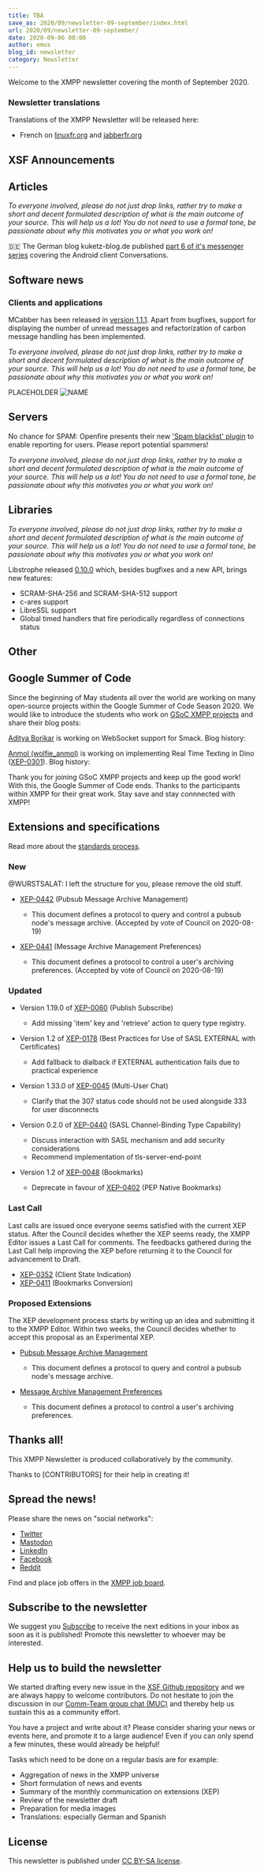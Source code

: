 ```yaml
---
title: TBA
save_as: 2020/09/newsletter-09-september/index.html
url: 2020/09/newsletter-09-september/
date: 2020-09-06 00:00
author: emus
blog_id: newsletter
category: Newsletter
---
```


Welcome to the XMPP newsletter covering the month of September 2020.

### Newsletter translations

Translations of the XMPP Newsletter will be released here:

- French on [linuxfr.org](https://linuxfr.org/tags/xmpp/public) and [jabberfr.org](https://news/jabberfr.org/category/newsletter/)

## XSF Announcements

## Articles

_To everyone involved, please do not just drop links, rather try to make a short and decent 
formulated description of what is the main outcome of your source. This will help us a lot! 
You do not need to use a formal tone, be passionate about why this motivates you or what you work on!_

:de: The German blog kuketz-blog.de published [part 6 of it's messenger series](https://www.kuketz-blog.de/conversations-messaging-ueber-das-xmpp-protokoll-messenger-teil6/) covering the Android client Conversations.

## Software news

### Clients and applications

MCabber has been released in [version 1.1.1](https://github.com/McKael/mcabber/releases/tag/1.1.1). Apart from bugfixes, support for displaying the number of unread messages and refactorization of carbon message handling has been implemented.

_To everyone involved, please do not just drop links, rather try to make a short and decent 
formulated description of what is the main outcome of your source. This will help us a lot! 
You do not need to use a formal tone, be passionate about why this motivates you or what you work on!_

PLACEHOLDER ![NAME](/images/newsletter/september2020/FILE.jpg "NAME")

## Servers

No chance for SPAM: Openfire presents their new ['Spam blacklist' plugin](https://discourse.igniterealtime.org/t/new-openfire-plugin-to-help-reduce-spam/88730) to enable reporting for users. Please report potential spammers!

_To everyone involved, please do not just drop links, rather try to make a short and decent 
formulated description of what is the main outcome of your source. This will help us a lot! 
You do not need to use a formal tone, be passionate about why this motivates you or what you work on!_


## Libraries

_To everyone involved, please do not just drop links, rather try to make a short and decent 
formulated description of what is the main outcome of your source. This will help us a lot! 
You do not need to use a formal tone, be passionate about why this motivates you or what you work on!_

Libstrophe released [0.10.0](https://github.com/strophe/libstrophe/releases/tag/0.10.0) which, besides bugfixes and a new API, brings new features:     
* SCRAM-SHA-256 and SCRAM-SHA-512 support
* c-ares support
* LibreSSL support
* Global timed handlers that fire periodically regardless of connections status

## Other


## Google Summer of Code

Since the beginning of May students all over the world are working on many open-source projects within the Google Summer of Code Season 2020. We would like to introduce the students who work on [GSoC XMPP projects](https://summerofcode.withgoogle.com/organizations/5474262808264704/#6018598289539072) and share their blog posts:

[Aditya Borikar](https://adiaholic.github.io/gsoc2020/2020/05/16/Chapter-0-Introduction.html) is working on WebSocket support for Smack. Blog history: 

[Anmol (wolfie_anmol)](https://wolfieanmol.github.io/gsoc-blog/) is working on implementing Real Time Texting in Dino ([XEP-0301](https://xmpp.org/extensions/xep-0301.html)). Blog history:

Thank you for joining GSoC XMPP projects and keep up the good work! With this, the Google Summer of Code ends. Thanks to the participants within XMPP for their great work. Stay save and stay connnected with XMPP!


## Extensions and specifications

Read more about the [standards process](https://xmpp.org/about/standards-process.html).

### New

@WURSTSALAT: I left the structure for you, please remove the old stuff.

- [XEP-0442](https://xmpp.org/extensions/xep-0442.html) (Pubsub Message Archive Management)
  - This document defines a protocol to query and control a pubsub node's message archive. (Accepted by vote of Council on 2020-08-19)

- [XEP-0441](https://xmpp.org/extensions/xep-0441.html) (Message Archive Management Preferences)
  - This document defines a protocol to control a user's archiving preferences. (Accepted by vote of Council on 2020-08-19)

### Updated

- Version 1.19.0 of [XEP-0060](https://xmpp.org/extensions/xep-0060.html) (Publish Subscribe)
  - Add missing 'item' key and 'retrieve' action to query type registry.

- Version 1.2 of [XEP-0178](https://xmpp.org/extensions/xep-0178.html) (Best Practices for Use of SASL EXTERNAL with Certificates)
  - Add fallback to dialback if EXTERNAL authentication fails due to practical experience

- Version 1.33.0 of [XEP-0045](https://xmpp.org/extensions/xep-0045.html) (Multi-User Chat)
  - Clarify that the 307 status code should not be used alongside 333 for user disconnects

- Version 0.2.0 of [XEP-0440](https://xmpp.org/extensions/xep-0440.html) (SASL Channel-Binding Type Capability) 
  - Discuss interaction with SASL mechanism and add security considerations
  - Recommend implementation of tls-server-end-point

- Version 1.2 of [XEP-0048](https://xmpp.org/extensions/xep-0048.html) (Bookmarks)
  - Deprecate in favour of [XEP-0402](thttps://xmpp.org/extensions/xep-0402.html) (PEP Native Bookmarks)

### Last Call

Last calls are issued once everyone seems satisfied with the current XEP status. After the Council decides whether the XEP seems ready, the XMPP Editor issues a Last Call for comments. The feedbacks gathered during the Last Call help improving the XEP before returning it to the Council for advancement to Draft.

- [XEP-0352](https://xmpp.org/extensions/xep-0352.html) (Client State Indication)
- [XEP-0411](https://xmpp.org/extensions/xep-0411.html) (Bookmarks Conversion)

### Proposed Extensions

The XEP development process starts by writing up an idea and submitting it to the XMPP Editor. Within two weeks, the Council decides whether to accept this proposal as an Experimental XEP.

- [Pubsub Message Archive Management](https://xmpp.org/extensions/inbox/xep-pubsub-mam.html)
  - This document defines a protocol to query and control a pubsub node's message archive.

- [Message Archive Management Preferences](https://xmpp.org/extensions/inbox/xep-mam-prefs.html)
  - This document defines a protocol to control a user's archiving preferences.

## Thanks all!

This XMPP Newsletter is produced collaboratively by the community.

Thanks to [CONTRIBUTORS] for their help in creating it!

## Spread the news!

Please share the news on "social networks":

* [Twitter](https://twitter.com/xmpp)
* [Mastodon](https://fosstodon.org/@xmpp/)
* [LinkedIn](https://www.linkedin.com/company/xmpp-standards-foundation/)
* [Facebook](https://www.facebook.com/jabber/)
* [Reddit](https://www.reddit.com/r/xmpp/)

Find and place job offers in the [XMPP job board](https://xmpp.work/).

## Subscribe to the newsletter

We suggest you [Subscribe](https://tinyletter.com/xmpp) to receive the next editions in your inbox as soon as it is published! 
Promote this newsletter to whoever may be interested.

## Help us to build the newsletter

We started drafting every new issue in the [XSF Github repository](https://github.com/xsf/xmpp.org/pulls) and we are 
always happy to welcome contributors. Do not hesitate to join the discussion in our [Comm-Team group chat (MUC)](xmpp:commteam@muc.xmpp.org?join) 
and thereby help us sustain this as a community effort. 

You have a project and write about it? Please consider sharing your news or events here, and promote it to a large audience! 
Even if you can only spend a few minutes, these would already be helpful!

Tasks which need to be done on a regular basis are for example:

- Aggregation of news in the XMPP universe
- Short formulation of news and events
- Summary of the monthly communication on extensions (XEP)
- Review of the newsletter draft
- Preparation for media images
- Translations: especially German and Spanish

## License

This newsletter is published under [CC BY-SA license](https://creativecommons.org/licenses/by-sa/4.0/).
